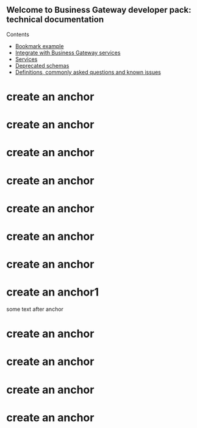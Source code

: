 ## Welcome to Business Gateway developer pack: technical documentation

Contents
- [Bookmark example](#create-an-anchor1)
- [Integrate with Business Gateway services](docs/INTEGRATE.md)
- [Services](docs/SERVICES.md)
- [Deprecated schemas](docs/DEPRECATED.md)
- [Definitions, commonly asked questions and known issues](docs/DEF_FAQ.md)
# create an anchor
# create an anchor
# create an anchor
# create an anchor
# create an anchor
# create an anchor
# create an anchor
# create an anchor1
some text after anchor
# create an anchor
# create an anchor
# create an anchor
# create an anchor
